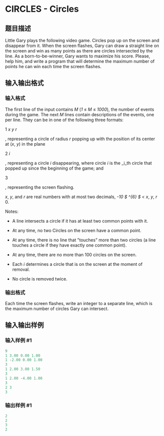 # CIRCLES - Circles

## 题目描述

Little Gary plays the following video game. Circles pop up on the screen and disappear from it. When the screen flashes, Gary can draw a straight line on the screen and win as many points as there are circles intersected by the line. As a born-to-be-winner, Gary wants to maximize his score. Please, help him, and write a program that will determine the maximum number of points he can win each time the screen flashes.

## 输入输出格式

### 输入格式

The first line of the input contains _M_ (_1_ ≤ _M_ ≤ _1000_), the number of events during the game. The next _M_ lines contain descriptions of the events, one per line. They can be in one of the following three formats:

1 _x_ _y_ _r_

, representing a circle of radius _r_ popping up with the position of its center at (_x_, _y_) in the plane

2 _i_

, representing a circle _i_ disappearing, where circle _i_ is the _i_th circle that popped up since the beginning of the game; and

3

, representing the screen flashing.

_x_, _y_, and _r_ are real numbers with at most two decimals, _-10 $ ^{6} $_ < _x_, _y_, _r_  0.

Notes:

- A line intersects a circle if it has at least two common points with it.

- At any time, no two Circles on the screen have a common point.

- At any time, there is no line that "touches" more than two circles (a line touches a circle if they have exactly one common point).

- At any time, there are no more than 100 circles on the screen.

- Each _i_ determines a circle that is on the screen at the moment of removal.

- No circle is removed twice.

### 输出格式

Each time the screen flashes, write an integer to a separate line, which is the maximum number of circles Gary can intersect.

## 输入输出样例

### 输入样例 #1

```cpp
9
1 3.00 0.00 1.00
1 -2.00 0.00 1.00
3
1 2.00 3.00 1.50
3
1 2.00 -4.00 1.00
3
2 3
3
```


### 输出样例 #1

```cpp
2
2
3
2
```


